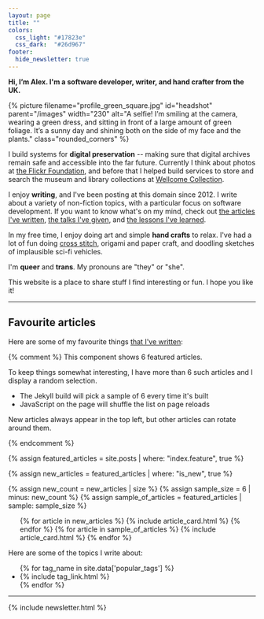 ```yaml
---
layout: page
title: ""
colors:
  css_light: "#17823e"
  css_dark:  "#26d967"
footer:
  hide_newsletter: true
---
```


<style type="x-text/scss">
  @use "components/article_cards";
  @use "utils/functions.scss" as *;

  @function create_leaf_svg($fill) {
    $fill: str-replace("#{$fill}", '#', '%23');
    $output: '<svg xmlns="http://www.w3.org/2000/svg" x="0px" y="0px" viewBox="0 0 98 98" width="50px">' +
             "<path fill=\"#{$fill}\" " +
             'd="M30.636,61.596c-1.006,1.497-1.859,2.997-2.56,4.5c-3.046,6.531-3.178,13.179-0.396,19.941  c0.536,1.304-0.087,2.797-1.391,3.333c-1.305,0.536-2.797-0.087-3.333-1.391c-3.354-8.155-3.195-16.171,0.476-24.045  c3.45-7.397,10.028-14.608,19.732-21.633c2.324-1.893,4.818-3.785,7.483-5.678c1.069-0.759,1.321-2.241,0.562-3.31  c-0.759-1.069-2.241-1.321-3.31-0.561C37.653,40.026,29.77,47.454,24.243,55.01c-2.331-13.176-0.587-23.597,5.221-31.032  c8.019-10.267,24.155-15.49,47.983-15.54c-0.048,23.828-5.272,39.965-15.538,47.984C54.43,62.264,43.927,63.992,30.636,61.596z"/>' +
             '</svg>';
    @return str-replace($output, '"', '%22');
  }

  hr {
    height: 50px;
    width: 50px;

    $light-svg-url: create_leaf_svg(rgba(#17823e, 0.2));
    $dark-svg-url:  create_leaf_svg(rgba(#26d967, 0.6));

    --hr-background-image: url("data:image/svg+xml;charset=UTF-8,#{$light-svg-url}");

    @media (prefers-color-scheme: dark) {
      --hr-background-image: url("data:image/svg+xml;charset=UTF-8,#{$dark-svg-url}");
    }
  }

  img#headshot {
    border-radius: 50%;
    margin-left:   var(--default-padding);
    margin-bottom: var(--default-padding);
  }

  @media screen and (min-width: 500px) {
    main {
      padding-top: calc(1.5 * var(--default-padding));
    }

    img#headshot {
      float: right;
    }
  }

  @media screen and (max-width: 500px) {
    img#headshot {
      display: block;
      margin-top: var(--default-padding);
      margin-left:  auto;
      margin-right: auto;
    }
  }
</style>

**Hi, I’m Alex. I'm a software developer, writer, and hand crafter from the UK.**

{%
  picture
  filename="profile_green_square.jpg"
  id="headshot"
  parent="/images"
  width="230"
  alt="A selfie! I’m smiling at the camera, wearing a green dress, and sitting in front of a large amount of green foliage. It’s a sunny day and shining both on the side of my face and the plants."
  class="rounded_corners"
%}

I build systems for **digital preservation** -- making sure that digital archives remain safe and accessible into the far future.
Currently I think about photos at <a href="https://www.flickr.org">the Flickr Foundation</a>, and before that I helped build services to store and search the museum and library collections at <a href="https://wellcomecollection.org/">Wellcome Collection</a>.

I enjoy **writing**, and I've been posting at this domain since 2012.
I write about a variety of non-fiction topics, with a particular focus on software development.
If you want to know what's on my mind, check out [the articles I've written](/articles/), [the talks I've given](/tags/talks/), and [the lessons I've learned](/til/).

In my free time, I enjoy doing art and simple **hand crafts** to relax.
I've had a lot of fun doing [cross stitch](/tags/cross-stitch/), origami and paper craft, and doodling sketches of implausible sci-fi vehicles.

I'm **queer** and **trans**.
My pronouns are "they" or "she".

This website is a place to share stuff I find interesting or fun.
I hope you like it!



---



## Favourite articles

Here are some of my favourite things [that I've written](/articles/):

{% comment %}
  This component shows 6 featured articles.

  To keep things somewhat interesting, I have more than 6 such articles
  and I display a random selection.

  - The Jekyll build will pick a sample of 6 every time it's built
  - JavaScript on the page will shuffle the list on page reloads

  New articles always appear in the top left, but other articles can
  rotate around them.

{% endcomment %}

{% assign featured_articles = site.posts | where: "index.feature", true %}

{% assign new_articles = featured_articles | where: "is_new", true %}

{% assign new_count = new_articles | size %}
{% assign sample_size = 6 | minus: new_count %}
{% assign sample_of_articles = featured_articles | sample: sample_size %}

<script>
  function CardImage(card) {
    const yr = card.y - 2000;
    const prefix = card.p;

    if (card.fm === 'JPEG') {
      var suffix = '.jpg';
      var mimeType = 'image/jpg';
    } else {
      var suffix = '.png';
      var mimeType = 'image/png';
    }

    return `
      <div class="c_im_w${card.n ? ' n' : ''}">
        <picture>
          <source
            srcset="/c/${yr}/${prefix}_365w${suffix} 365w,
                    /c/${yr}/${prefix}_730w${suffix} 730w,
                    /c/${yr}/${prefix}_302w${suffix} 302w,
                    /c/${yr}/${prefix}_604w${suffix} 604w,
                    /c/${yr}/${prefix}_405w${suffix} 405w,
                    /c/${yr}/${prefix}_810w${suffix} 810w"
            sizes="(max-width: 450px) 405px, 405px"
            type="${mimeType}"
          >
          <source
            srcset="/c/${yr}/${prefix}_365w.avif 365w,
                    /c/${yr}/${prefix}_730w.avif 730w,
                    /c/${yr}/${prefix}_302w.avif 302w,
                    /c/${yr}/${prefix}_604w.avif 604w,
                    /c/${yr}/${prefix}_405w.avif 405w,
                    /c/${yr}/${prefix}_810w.avif 810w"
            sizes="(max-width: 450px) 405px, 405px"
            type="image/avif"
          >
          <source
            srcset="/c/${yr}/${prefix}_365w.webp 365w,
                    /c/${yr}/${prefix}_730w.webp 730w,
                    /c/${yr}/${prefix}_302w.webp 302w,
                    /c/${yr}/${prefix}_604w.webp 604w,
                    /c/${yr}/${prefix}_405w.webp 405w,
                    /c/${yr}/${prefix}_810w.webp 810w"
            sizes="(max-width: 450px) 405px, 405px"
            type="image/webp"
          >
          <img src="/c/${yr}/${prefix}_365w.jpg" alt="" loading="lazy">
        </picture>
        ${card.n ? '<div class="new_banner">NEW</div>' : ''}
      </div>
    `;
  }

  function ArticleCard(card) {
    return `
      <li
        class="card"
        style="
          ${card.cl ? `--c-lt: #${card.cl}` : ''};
          ${card.cd ? `--c-dk: #${card.cd}` : ''};
        "
      >
        <a href="/${card.y}/${card.s}/">
          ${CardImage(card)}
          <div class="c_meta">
            <p class="c_title">
              ${card.t}
            </p>
            ${
              typeof card.d !== 'undefined'
                ? `<p class="c_desc">${card.d}</p>`
                : ''
            }
          </div>
        </a>
      </li>
    `;
  }

  {%- capture featuredArticlesJson -%}
    [
      {% comment %}
        cl = color light
        cd = color dark
        new = is new?
        t = title
        y = year
        s = slug
        p = prefix
        fm = image format
        d = descritpion
      {% endcomment %}
      {% for article in featured_articles %}
        {
          "cl": {{ article.card.color_lt | replace: "#", "" | jsonify }},
          "cd": {{ article.card.color_dk | replace: "#", "" | jsonify }},
          {% if article.is_new %}
          "n": {{ article.is_new }},
          {% endif %}
          "t": {{ article.title | markdownify_oneline | cleanup_text | jsonify }},
          "y": {{ article.date | date: "%Y" }},
          "s": {{ article.slug | jsonify }},
          "p": {{ article.card.index_prefix | jsonify }},
          "fm": {{ article.card.index_image.format | jsonify }},
          {% if article.summary %}
            "d": {{ article.summary | markdownify_oneline | cleanup_text | jsonify }}
          {% endif %}
        }
        {% unless forloop.last %},{% endunless %}
      {% endfor %}
    ]
  {%- endcapture -%}

  const featuredArticles = {{ featuredArticlesJson | compact_json }};

  window.addEventListener("DOMContentLoaded", function() {
    const newArticles = featuredArticles
      .filter(card => typeof card.n !== 'undefined');
    const randomArticles = featuredArticles
      .filter(art => !newArticles.includes(art))
      .sort(() => 0.5 - Math.random())
      .slice(0, 6);

    document.querySelector("#featured_articles").innerHTML =
      newArticles.concat(randomArticles)
        .slice(0, 6)
        .map(ArticleCard)
        .join("");
  });
</script>

<ul class="article_cards" id="featured_articles">
  {% for article in new_articles %}
    {% include article_card.html %}
  {% endfor %}
  {% for article in sample_of_articles %}
    {% include article_card.html %}
  {% endfor %}
</ul>

Here are some of the topics I write about:

<ul class="dot_list" id="popular_tags">
  {% for tag_name in site.data['popular_tags'] %}
    <li>{% include tag_link.html %}</li>
  {% endfor %}
</ul>

<style>
  #popular_tags a:visited {
    color: var(--link-color);
  }
</style>



---

{% include newsletter.html %}
